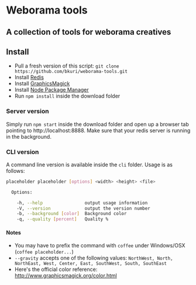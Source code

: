 Weborama tools
==============

A collection of tools for weborama creatives
--------------------------------------------

Install
-------

-	Pull a fresh version of this script: `git clone https://github.com/bkuri/weborama-tools.git`
-	Install [Redis](http://redis.io/download)
-	Install [GraphicsMagick](http://www.graphicsmagick.org/README.html)
-	Install [Node Package Manager](https://www.npmjs.com/package/npm)
-	Run `npm install` inside the download folder

### Server version

Simply run `npm start` inside the download folder and open up a browser tab pointing to http://localhost:8888. Make sure that your redis server is running in the background.

### CLI version

A command line version is available inside the `cli` folder. Usage is as follows:

```sh
placeholder placeholder [options] <width> <height> <file>

  Options:

    -h, --help                output usage information
    -V, --version             output the version number
    -b, --background [color]  Background color
    -q, --quality [percent]   Quality %
```

#### Notes

-	You may have to prefix the command with `coffee` under Windows/OSX (`coffee placeholder...`\)
-	`--gravity` accepts one of the following values: `NorthWest, North, NorthEast, West, Center, East, SouthWest, South, SouthEast`
-	Here's the official color reference: http://www.graphicsmagick.org/color.html
